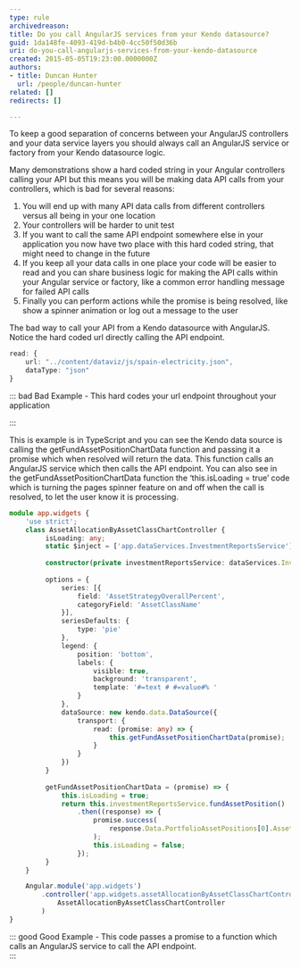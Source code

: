 ```yaml
---
type: rule
archivedreason: 
title: Do you call AngularJS services from your Kendo datasource?
guid: 1da148fe-4093-419d-b4b0-4cc50f50d36b
uri: do-you-call-angularjs-services-from-your-kendo-datasource
created: 2015-05-05T19:23:00.0000000Z
authors:
- title: Duncan Hunter
  url: /people/duncan-hunter
related: []
redirects: []

---
```


To keep a good separation of concerns between your AngularJS controllers and your data service layers you should always call an AngularJS service or factory from your Kendo datasource logic.

Many demonstrations show a hard coded string in your Angular controllers calling your API but this means you will be making data API calls from your controllers, which is bad for several reasons:

1. You will end up with many API data calls from different controllers versus all being in your one location
2. Your controllers will be harder to unit test
3. If you want to call the same API endpoint somewhere else in your application you now have two place with this hard coded string, that might need to change in the future
4. If you keep all your data calls in one place your code will be easier to read and you can share business logic for making the API calls within your Angular service or factory, like a common error handling message for failed API calls
5. Finally you can perform actions while the promise is being resolved, like show a spinner animation or log out a message to the user


<!--endintro-->

The bad way to call your API from a Kendo datasource with AngularJS. Notice the hard coded url directly calling the API endpoint.


```ts
read: { 
    url: "../content/dataviz/js/spain-electricity.json", 
    dataType: "json" 
}
```



::: bad
Bad Example - This hard codes your url endpoint throughout your application 

:::

This is example is in TypeScript and you can see the Kendo data source is calling the getFundAssetPositionChartData function and passing it a promise which when resolved will return the data. This function calls an AngularJS service which then calls the API endpoint. You can also see in the getFundAssetPositionChartData function the ‘this.isLoading = true’ code which is turning the pages spinner feature on and off when the call is resolved, to let the user know it is processing.


```ts
module app.widgets {    
    'use strict';
    class AssetAllocationByAssetClassChartController {        
         isLoading: any;        
         static $inject = ['app.dataServices.InvestmentReportsService']  
          
         constructor(private investmentReportsService: dataServices.InvestmentReportsService) { }
          
         options = {            
             series: [{                
                 field: 'AssetStrategyOverallPercent',                
                 categoryField: 'AssetClassName'            
             }],            
             seriesDefaults: {                
                 type: 'pie'            
             },            
             legend: {                
                 position: 'bottom',                
                 labels: {                    
                     visible: true,                    
                     background: 'transparent',                    
                     template: '#=text # #=value#% '               
                 }            
             },            
             dataSource: new kendo.data.DataSource({                
                 transport: {                    
                     read: (promise: any) => {                        
                         this.getFundAssetPositionChartData(promise);                    
                     }                
                 }            
             })        
         }        
     
         getFundAssetPositionChartData = (promise) => {            
             this.isLoading = true;            
             return this.investmentReportsService.fundAssetPosition()                
                 .then((response) => {                    
                     promise.success(                        
                         response.Data.PortfolioAssetPositions[0].AssetClassDetailList                    
                     );                    
                     this.isLoading = false;                
                 });        
         }    
    }    

    Angular.module('app.widgets')        
        .controller('app.widgets.assetAllocationByAssetClassChartController',        
            AssetAllocationByAssetClassChartController        
        )
}
```

::: good
Good Example - This code passes a promise to a function which calls an AngularJS service to call the API endpoint.  
:::
